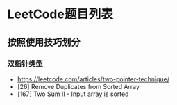 # LeetCode题目列表

## 按照使用技巧划分

### 双指针类型

- https://leetcode.com/articles/two-pointer-technique/
- [26] Remove Duplicates from Sorted Array
- [167] Two Sum II - Input array is sorted